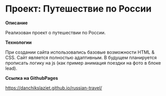 # Проект: Путешествие по России

**Описание**

Реализован проект о путешествии по России.


**Технологии**

При создании сайта использовались базовые возможности HTML & CSS. Сайт является полностью адаптивным.
В будущем планируется прописать логику на js (как пример анимация поездки на фото в блоке lead).

**Ссылка на GithubPages**

https://danchikslaziet.github.io/russian-travel/

